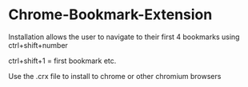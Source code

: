 # Chrome-Bookmark-Extension
Installation allows the user to navigate to their first 4 bookmarks using ctrl+shift+number

ctrl+shift+1 = first bookmark etc.

Use the .crx file to install to chrome or other chromium browsers
